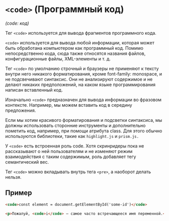 # `<code>` (Программный код)

_(code: код)_

Тег `<code>` используется для вывода фрагментов программного кода.

`<code>` используется для вывода любой информации, которая может быть обработана компьютером как программный код. Помимо непосредственно кода, сюда также относятся названия файлов, конфигурационные файлы, XML-элементы и т. д.

Тег `<code>` по умолчанию строчный и браузеры не применяют к тексту внутри него никакого форматирования, кроме font-family: monospace, и не подсвечивают синтаксис. Они не анализируют содержимое и не делают никаких предположений, на каком языке программирования написан вставленный код.

Изначально `<code>` предназначен для вывода информации во фразовом контексте. Например, мы можем вставить код в середину предложения.

Если мы хотим красивого форматирования и подсветки синтаксиса, мы должны использовать сторонние инструменты и дополнительно пометить код, например, при помощи атрибута class. Для этого обычно используются библиотеки, такие как `highlight.js` и `prism.js.`

У `<code>` есть встроенная роль code. Хотя скринридеры пока не рассказывают о ней пользователям и не изменяют режим взаимодействия с таким содержимым, роль добавляет тегу семантический вес.

Тег `<code>` можно вкладывать внутрь тега `<pre>`, а наоборот делать нельзя.

## Пример

```html
<code>const element = document.getElementById('some-id')</code>

<p>Пожалуй, <code>i</code> — самое часто встречающееся имя переменной.</p>
```
